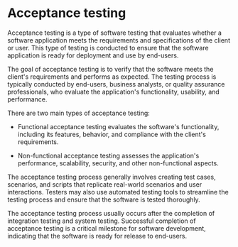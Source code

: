 # Acceptance testing

Acceptance testing is a type of software testing that evaluates whether a software application meets the requirements and specifications of the client or user. This type of testing is conducted to ensure that the software application is ready for deployment and use by end-users.

The goal of acceptance testing is to verify that the software meets the client's requirements and performs as expected. The testing process is typically conducted by end-users, business analysts, or quality assurance professionals, who evaluate the application's functionality, usability, and performance.

There are two main types of acceptance testing:

* Functional acceptance testing evaluates the software's functionality, including its features, behavior, and compliance with the client's requirements.

* Non-functional acceptance testing assesses the application's performance, scalability, security, and other non-functional aspects.

The acceptance testing process generally involves creating test cases, scenarios, and scripts that replicate real-world scenarios and user interactions. Testers may also use automated testing tools to streamline the testing process and ensure that the software is tested thoroughly.

The acceptance testing process usually occurs after the completion of integration testing and system testing. Successful completion of acceptance testing is a critical milestone for software development, indicating that the software is ready for release to end-users.